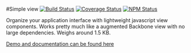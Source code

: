 #Simple view
[![Build Status](https://travis-ci.org/dbrekalo/simpleView.svg?branch=master)](https://travis-ci.org/dbrekalo/simpleView)
[![Coverage Status](https://coveralls.io/repos/github/dbrekalo/simpleView/badge.svg?branch=master)](https://coveralls.io/github/dbrekalo/simpleView?branch=master)
[![NPM Status](https://img.shields.io/npm/v/jquery-simple-view.svg?style=flat-square)](https://www.npmjs.com/package/jquery-simple-view)

Organize your application interface with lightweight javascript view components.
Works pretty much like a augmented Backbone view with no large dependencies.
Weighs around 1.5 KB.

[Demo and documentation can be found here](http://dbrekalo.github.io/simpleView/)
